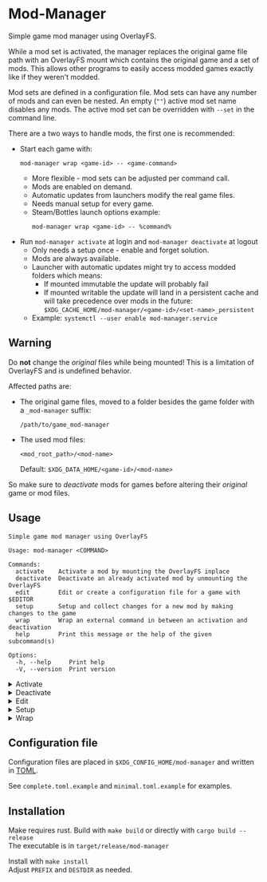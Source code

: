 # Mod-Manager

Simple game mod manager using OverlayFS.

While a mod set is activated, the manager replaces the original game file path with an OverlayFS mount which contains the original game and a set of mods.
This allows other programs to easily access modded games exactly like if they weren't modded.

Mod sets are defined in a configuration file.
Mod sets can have any number of mods and can even be nested.
An empty (`""`) active mod set name disables any mods.
The active mod set can be overridden with `--set` in the command line.

There are a two ways to handle mods, the first one is recommended:
* Start each game with:
  ~~~ text
  mod-manager wrap <game-id> -- <game-command>
  ~~~
  * More flexible - mod sets can be adjusted per command call.
  * Mods are enabled on demand.
  * Automatic updates from launchers modify the real game files.
  * Needs manual setup for every game.
  * Steam/Bottles launch options example:
    ~~~ text
    mod-manager wrap <game-id> -- %command%
    ~~~
* Run `mod-manager activate` at login and `mod-manager deactivate` at logout
  * Only needs a setup once - enable and forget solution.
  * Mods are always available.
  * Launcher with automatic updates might try to access modded folders which means:
    * If mounted immutable the update will probably fail
    * If mounted writable the update will land in a persistent cache and will take precedence over mods in the future:<br>
      `$XDG_CACHE_HOME/mod-manager/<game-id>/<set-name>_persistent`
  * Example: `systemctl --user enable mod-manager.service`

## Warning

Do **not** change the *original* files while being mounted! This is a limitation of OverlayFS and is undefined behavior.

Affected paths are:
* The original game files, moved to a folder besides the game folder with a `_mod-manager` suffix:<br>
  ~~~ text
  /path/to/game_mod-manager
  ~~~
* The used mod files:
  ~~~ text
  <mod_root_path>/<mod-name>
  ~~~
  Default: `$XDG_DATA_HOME/<game-id>/<mod-name>`

So make sure to *deactivate* mods for games before altering their *original* game or mod files.

## Usage

~~~
Simple game mod manager using OverlayFS

Usage: mod-manager <COMMAND>

Commands:
  activate    Activate a mod by mounting the OverlayFS inplace
  deactivate  Deactivate an already activated mod by unmounting the OverlayFS
  edit        Edit or create a configuration file for a game with $EDITOR
  setup       Setup and collect changes for a new mod by making changes to the game
  wrap        Wrap an external command in between an activation and deactivation
  help        Print this message or the help of the given subcommand(s)

Options:
  -h, --help     Print help
  -V, --version  Print version
~~~
<details><summary>Activate</summary>

~~~
Activate a mod by mounting the OverlayFS inplace

Usage: mod-manager activate [OPTIONS] [GAME]

Arguments:
  [GAME]  Identifier matching the config file

Options:
      --set <SET>  Override the "active_set" of the config file. Only applies when GAME is specified
      --writable   Mount with write access. Only applies when GAME is specified
  -h, --help       Print help
~~~
</details>
<details><summary>Deactivate</summary>

~~~
Deactivate an already activated mod by unmounting the OverlayFS

Usage: mod-manager deactivate [GAME]

Arguments:
  [GAME]  Identifier matching the config file

Options:
  -h, --help  Print help
~~~
</details>
<details><summary>Edit</summary>

~~~
Edit or create a configuration file for a game with $EDITOR

Usage: mod-manager edit <GAME>

Arguments:
  <GAME>  Identifier matching the config file. Can be a new identifier if PATH is also available

Options:
  -h, --help  Print help
~~~
</details>
<details><summary>Setup</summary>

~~~
Setup and collect changes for a new mod by making changes to the game

Usage: mod-manager setup [OPTIONS] <GAME> <MOD>

Arguments:
  <GAME>  Identifier matching the config file. Can be a new identifier if PATH is also available.
  <MOD>   New identifier for the mod

Options:
      --path <PATH>  Creates a new config file for the game found in PATH
      --set <SET>    Override the "active_set" of the config file
  -h, --help         Print help
~~~

This directive is a bit special and needs some additional explanation. It is intended for single usage and simplifies the creation process of new configs or mods.

1. Two possibilities:
    * The config file doesn't exist yet:<br>
      The `--path="/path/to/game/files"` argument is needed. A new dummy config file will be created.
    * The config file exists already:<br>
      For this directive the only required value in the config file is the `path = "/to/the/game"`.
1. Run `mod-manager setup <game-id> <new-mod-name>`
1. Now the changes can be made to the game, e.g. dropping files or folders into the games directory structure or executing an addon installer.
1. When done press *Enter* and you'll find only the changes (basically the plain mod) in the `<mod_root_path>/<mod-name>`<br>
    Defaults to `$XDG_DATA_HOME/<game-id>/<mod-name>`
1. You can now add `<mod-name>` in your configuration file to sets.
</details>
<details><summary>Wrap</summary>

~~~
Wrap an external command in between an activation and deactivation

Usage: mod-manager wrap [OPTIONS] <GAME> -- [COMMAND]...

Arguments:
  <GAME>        Identifier matching the config file
  [COMMAND]...  Command to wrap around to

Options:
      --set <SET>  Override the "active_set" of the config file
      --writable   Mount with write access
  -h, --help       Print help
~~~
</details>

## Configuration file

Configuration files are placed in `$XDG_CONFIG_HOME/mod-manager` and written in [TOML](https://toml.io/en/latest).

See `complete.toml.example` and `minimal.toml.example` for examples.

## Installation
Make requires rust.
Build with `make build` or directly with `cargo build --release`<br>
The executable is in `target/release/mod-manager`

Install with `make install`<br>
Adjust `PREFIX` and `DESTDIR` as needed.
